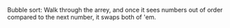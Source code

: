 Bubble sort:
Walk through the arrey, and once it sees numbers out of order compared to the next number, it swaps both of 'em.

